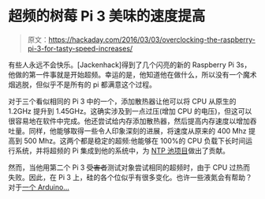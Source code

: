 # 超频的树莓 Pi 3 美味的速度提高

> 原文：<https://hackaday.com/2016/03/03/overclocking-the-raspberry-pi-3-for-tasty-speed-increases/>

有些人永远不会快乐。[Jackenhack]得到了几个闪亮的新的 Raspberry Pi 3s，他做的第一件事就是开始超频。幸运的是，他知道他在做什么，所以没有一个魔术烟逃脱，但似乎不是所有的 pi 都满意这个过程。

对于三个看似相同的 Pi 3 中的一个，添加散热器让他可以将 CPU 从原生的 1.2GHz 提升到 1.45GHz。这确实涉及到一点过压(增加 CPU 的电压)，但这可以很容易地在软件中完成。他还尝试给内存添加散热器，然后提高内存速度以增加吞吐量。同样，他能够取得一些令人印象深刻的进展，将速度从原来的 400 Mhz 提高到 500 Mhz。这两个都是稳定的超频:他能够在 100%的 CPU 负载下长时间运行系统，并将超频的 Pi 集成到他的系统中，为 [NTP 池项目](http://www.pool.ntp.org/en/)做出了贡献。

然而，当他用第二个 Pi 3 ~~受害者~~测试对象尝试相同的超频时，由于 CPU 过热而失败。因此，在 Pi 3 上，硅的各个位似乎有很多变化。也许一些液氮会有帮助？对于[一个 Arduino…](http://hackaday.com/2013/08/18/liquid-nitrogen-finally-makes-an-arduino-project-cool/)